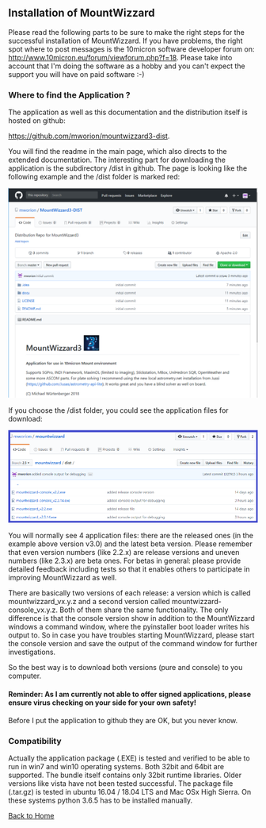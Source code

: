 ## Installation of MountWizzard

Please read the following parts to be sure to make the right steps for the successful installation of
MountWizzard. If you have problems, the right spot where to post messages is the 10micron software
developer forum on: http://www.10micron.eu/forum/viewforum.php?f=18. Please take into account that I'm
doing the software as a hobby and you can't expect the support you will have on paid software :-)

### Where to find the Application ?

The application as well as this documentation and the distribution itself is hosted on github:

https://github.com/mworion/mountwizzard3-dist.

You will find the readme in the main page, which also directs to the extended documentation. The
interesting part for downloading the application is the subdirectory /dist in github. The page is
looking like the following example and the /dist folder is marked red:

<img src="pics/github_dist.png"/>

If you choose the /dist folder, you could see the application files for download:

<img src="pics/github_dist_files.png"/>

You will normally see 4 application files: there are the released ones (in the example above version v3.0)
and the latest beta version. Please remember that even version numbers (like 2.2.x) are release versions
and uneven numbers (like 2.3.x) are beta ones. For betas in general: please provide detailed feedback
including tests so that it enables others to participate in improving MountWizzard as well.

There are basically two versions of each release: a version which is called mountwizzard_vx.y.z and a
second version called mountwizzard-console_vx.y.z. Both of them share the same functionality. The only
difference is that the console version show in addition to the MountWizzard windows a command window,
where the pyinstaller boot loader writes his output to. So in case you have troubles starting MountWizzard,
please start the console version and save the output of the command window for further investigations.

So the best way is to download both versions (pure and console) to you computer.

#### Reminder: As I am currently not able to offer signed applications, please ensure virus checking on your side for your own safety!
Before I put the application to github they are OK, but you never know.

### Compatibility
Actually the application package (.EXE) is tested and verified to be able to run in win7 and win10
operating systems. Both 32bit and 64bit are supported. The bundle itself contains only 32bit runtime
libraries. Older versions like vista have not been tested successful.
The package file (.tar.gz) is tested in ubuntu 16.04 / 18.04 LTS and Mac OSx High Sierra. On these systems
python 3.6.5 has to be installed manually.

[Back to Home](home.md)